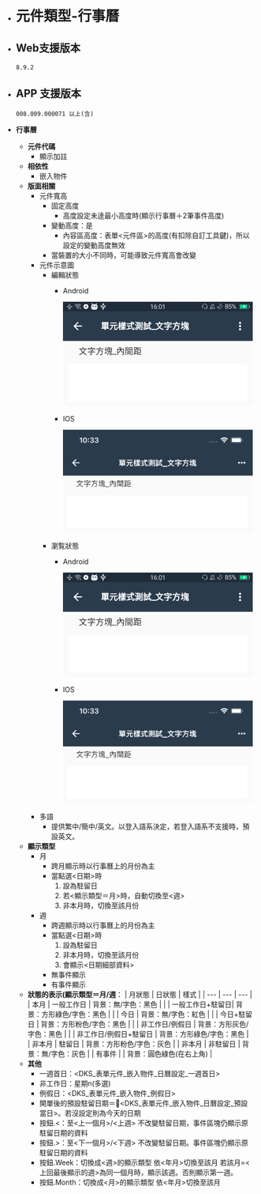 * # 元件類型-行事曆

* ## Web支援版本
  
      8.9.2

* ## APP 支援版本

      008.009.000071 以上(含)

* __行事曆__
  * __元件代碼__
    * 顯示加註
  * __相依性__
    * 嵌入物件
  * __版面相關__
    * 元件寬高
      * 固定高度
        * 高度設定未逹最小高度時(顯示行事曆＋2筆事件高度)
      * 變動高度：是
        * 內容區高度：表單<元件區>的高度(有扣除自訂工具鍵)，所以設定的變動高度無效
      * 當裝置的大小不同時，可能導致元件寬高會改變
    * 元件示意圖
      * 編輯狀態
        * Android
        
          ![image](./image/android/componentTextEditing.png)
        * IOS
        
          ![image](./image/ios/componentTextEditing.png)
      * 瀏覧狀態
        * Android
        
          ![image](./image/android/componentTextEditing.png)
        * IOS
        
          ![image](./image/ios/componentTextEditing.png)
    * 多語
      * 提供繁中/簡中/英文。以登入語系決定，若登入語系不支援時，預設英文。
  * __顯示類型__
    * 月
      * 跨月顯示時以行事曆上的月份為主
      * 當點選<日期>時
        1. 設為駐留日
        2. 若<顯示類型＝月>時，自動切換至<週>
        3. 非本月時，切換至該月份
    * 週
      * 跨週顯示時以行事曆上的月份為主
      * 當點選<日期>時
        1. 設為駐留日
        2. 非本月時，切換至該月份
        3. 會顯示<日期細部資料>
      * 無事件顯示
      * 有事件顯示
  * __狀態的表示(顯示類型＝月/週__：
    | 月狀態 | 日狀態 | 樣式 |
    | --- | --- | --- |
    | 本月 | 一般工作日 | 背景：無/字色：黑色 |
    | | 一般工作日+駐留日| 背景：方形綠色/字色：黑色 | 
    | | 今日 | 背景：無/字色：紅色 |
    | | 今日+駐留日 | 背景：方形粉色/字色：黑色 |
    | | 非工作日/例假日 | 背景：方形灰色/字色：黑色 | 
    | | 非工作日/例假日+駐留日 | 背景：方形綠色/字色：黑色 | 
    | 非本月 | 駐留日 | 背景：方形粉色/字色：灰色 |
    | 非本月 | 非駐留日 | 背景：無/字色：灰色 |
    | 有事件 | | 背景：圓色綠色(在右上角) |
  * __其他__
    * 一週首日：<DKS_表單元件_嵌入物件_日曆設定_一週首日>
    * 非工作日：星期n(多選)
    * 例假日：<DKS_表單元件_嵌入物件_例假日>
    * 開單後的預設駐留日期＝<DKS_表單元件_嵌入物件_日曆設定_預設當日>。若沒設定則為今天的日期
    * 按鈕.<：至<上一個月>/<上週>
          不改變駐留日期，事件區塊仍顯示原駐留日期的資料
    * 按鈕.>：至<下一個月>/<下週>
          不改變駐留日期。事件區塊仍顯示原駐留日期的資料
    * 按鈕.Week：切換成<週>的顯示類型
          依<年月>切換至該月
          若該月=<上回最後顯示的週>為同一個月時，顯示該週。否則顯示第一週。
    * 按鈕.Month：切換成<月>的顯示類型
          依<年月>切換至該月
